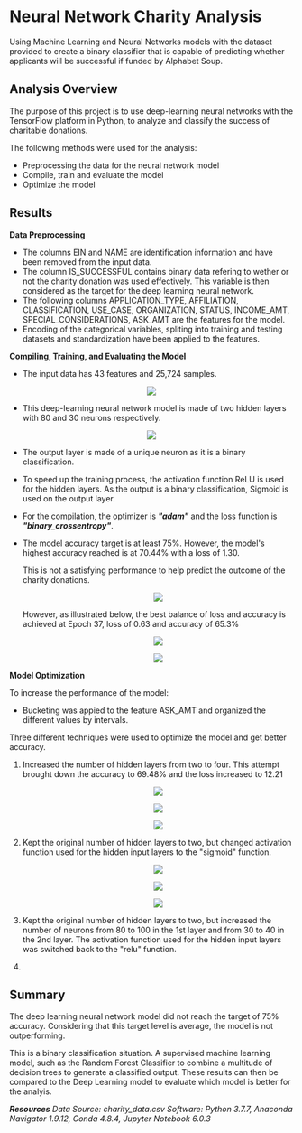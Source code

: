 # Neural Network Charity Analysis

Using Machine Learning and Neural Networks models with the dataset provided to create a binary classifier that is capable of predicting whether applicants will be successful if funded by Alphabet Soup.

## Analysis Overview

The purpose of this project is to use deep-learning neural networks with the TensorFlow platform in Python, to analyze and classify the success of charitable donations.

The following methods were used for the analysis:

- Preprocessing the data for the neural network model
- Compile, train and evaluate the model
- Optimize the model

## Results

**Data Preprocessing**

- The columns EIN and NAME are identification information and have been removed from the input data.
- The column IS_SUCCESSFUL contains binary data refering to wether or not the charity donation was used effectively. This variable is then considered as the target for the deep learning neural network.
- The following columns APPLICATION_TYPE, AFFILIATION, CLASSIFICATION, USE_CASE, ORGANIZATION, STATUS, INCOME_AMT, SPECIAL_CONSIDERATIONS, ASK_AMT are the features for the model.
- Encoding of the categorical variables, spliting into training and testing datasets and standardization have been applied to the features.

**Compiling, Training, and Evaluating the Model**


- The input data has 43 features and 25,724 samples.

<p align="center">
<image src="https://user-images.githubusercontent.com/82583576/131258310-e521342e-4bbb-4c34-8368-cafad16a63f6.png"
</p>

- This deep-learning neural network model is made of two hidden layers with 80 and 30 neurons respectively.
  
 <p align="center"> 
 <image src="https://user-images.githubusercontent.com/82583576/131258458-dc2a889a-85ed-4d38-b6f3-4b4f198487a8.png"
 </p>
 
  
  
- The output layer is made of a unique neuron as it is a binary classification.
- To speed up the training process, the activation function ReLU is used for the hidden layers. As the output is a binary classification, Sigmoid is used on the output layer.
- For the compilation, the optimizer is ***"adam"*** and the loss function is ***"binary_crossentropy"***.
- The model accuracy target is at least 75%. 
  However, the model's highest accuracy reached is at 70.44% with a loss of 1.30.
   
  This is not a satisfying performance to help predict the outcome of the charity donations.
 
  <p align="center"> 
  <image src="https://user-images.githubusercontent.com/82583576/131259434-fe4d491e-a632-4fa0-876a-18a6be29a856.png"
  </p>
    
    
  However, as illustrated below, the best balance of loss and accuracy is achieved at Epoch 37, loss of 0.63 and accuracy of 65.3%  
  <p align="center">
  <image src="https://user-images.githubusercontent.com/82583576/131259537-96cea073-17ea-4383-9b21-d56fac228601.png"
  </p>            

  <p align="center">  
  <image src="https://user-images.githubusercontent.com/82583576/131259618-b0198b60-2a6e-4680-b0d4-569133c58ce6.png"
  </p>
    
**Model Optimization**

To increase the performance of the model:

- Bucketing was appied to the feature ASK_AMT and organized the different values by intervals.
    
Three different techniques were used to optimize the model and get better accuracy.

1.  Increased the number of hidden layers from two to four.
    This attempt brought down the accuracy to 69.48% and the loss increased to 12.21
    
    <p align="center">
    <image src="https://user-images.githubusercontent.com/82583576/131260720-1bd39988-38ed-4fb7-afb6-48a33ae2f7d2.png">
    </p>
      
    <p align="center">  
    <image src="https://user-images.githubusercontent.com/82583576/131260788-aab79746-76b0-4503-b789-4fe084fbd770.png">
    </p>
      
    <p align="center">  
    <image src="https://user-images.githubusercontent.com/82583576/131260835-c76ffc01-b6cf-4348-b766-00f8064fb618.png">
    </p>
     
    
2.  Kept the original number of hidden layers to two, but changed activation function used for the hidden input layers to the "sigmoid" function.
      
    <p align="center">
    <image src="https://user-images.githubusercontent.com/82583576/131261078-b64bc3f9-7c56-49fc-9e2a-0e6b0d6e9500.png"
    </p>
    
    <p align="center">  
    <image src="https://user-images.githubusercontent.com/82583576/131261122-5239d422-383b-4099-8964-dd566323165c.png"
    </p>
      
    <p align="center">
    <image src="https://user-images.githubusercontent.com/82583576/131261196-9114d89f-6009-41b0-ac1f-af070eb59cf7.png"
    </p>  
    
3.  Kept the original number of hidden layers to two, but increased the number of neurons from 80 to 100 in the 1st layer and from 30 to 40 in the 2nd layer. The activation function used for the hidden input layers was switched back to the "relu" function.  
    
4.

## Summary

The deep learning neural network model did not reach the target of 75% accuracy. Considering that this target level is average, the model is not outperforming.

This is a binary classification situation. A supervised machine learning model, such as the Random Forest Classifier to combine a multitude of decision trees to generate a classified output. These results can then be compared to the Deep Learning model to evaluate which model is better for the analyis.

















***Resources***
*Data Source: charity_data.csv
Software: Python 3.7.7, Anaconda Navigator 1.9.12, Conda 4.8.4, Jupyter Notebook 6.0.3*

